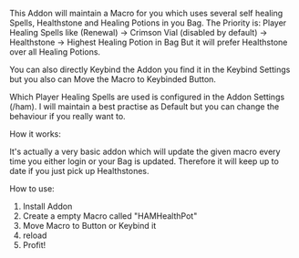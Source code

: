 This Addon will maintain a Macro for you which uses several self healing Spells, Healthstone and Healing Potions in you Bag.
The Priority is: Player Healing Spells like (Renewal) -> Crimson Vial (disabled by default) -> Healthstone -> Highest Healing Potion in Bag
But it will prefer Healthstone over all Healing Potions.

You can also directly Keybind the Addon you find it in the Keybind Settings but you also can Move the Macro to Keybinded Button.

Which Player Healing Spells are used is configured in the Addon Settings (/ham).
I will maintain a best practise as Default but you can change the behaviour if you really want to.

How it works:

It's actually a very basic addon which will update the given macro every time you either login or your Bag is updated. Therefore it will keep up to date if you just pick up Healthstones.

How to use:

1. Install Addon
2. Create a empty Macro called "HAMHealthPot"
3. Move Macro to Button or Keybind it
4. reload
5. Profit!
